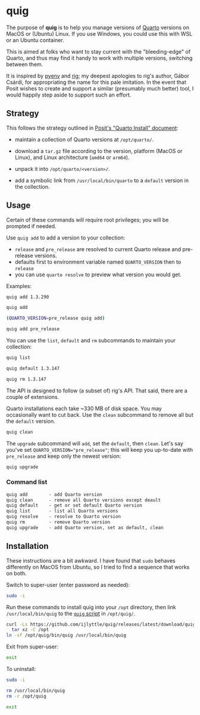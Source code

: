 # quig

The purpose of **quig** is to help you manage versions of [Quarto](https://quarto.org/) versions on MacOS or (Ubuntu) Linux.
If you use Windows, you could use this with WSL or an Ubuntu container.

This is aimed at folks who want to stay current with the "bleeding-edge" of Quarto, and thus may find it handy to work with multiple versions, switching between them.

It is inspired by [pyenv](https://github.com/pyenv/pyenv) and [rig](https://github.com/r-lib/rig); my deepest apologies to rig's author, Gábor Csárdi, for appropriating the name for this pale imitation. In the event that Posit wishes to create and support a similar (presumably much better) tool, I would happily step aside to support such an effort. 

## Strategy

This follows the strategy outlined in [Posit's "Quarto Install" document](https://docs.posit.co/resources/install-quarto/#quarto-tar-file-install):

- maintain a collection of Quarto versions at `/opt/quarto/`.

- download a `tar.gz` file according to the version, platform (MacOS or Linux), and Linux architecture (`amd64` or `arm64`).

- unpack it into `/opt/quarto/<version>/`.

- add a symbolic link from `/usr/local/bin/quarto` to a `default` version in the collection.

## Usage

Certain of these commands will require root privileges; you will be prompted if needed.

Use `quig add` to add a version to your collection:

  - `release` and `pre_release` are resolved to current Quarto release and pre-release versions.
  - defaults first to environment variable named `QUARTO_VERSION` then to `release`
  - you can use `quarto resolve` to preview what version you would get.

Examples:

```bash 
quig add 1.3.290
```

```bash
quig add
```

```bash
(QUARTO_VERSION=pre_release quig add)
```

```bash
quig add pre_release
```

You can use the `list`, `default` and `rm` subcommands to maintain your collection:

```bash
quig list
```

```bash
quig default 1.3.147
```

```bash
quig rm 1.3.147
``` 

The API is designed to follow (a subset of) rig's API. That said, there are a couple of extensions.

Quarto installations each take ~330 MB of disk space. 
You may occasionally want to cut back.
Use the `clean` subcommand to remove all but the `default` version.

```bash
quig clean
```

The `upgrade` subcommand will `add`, set the `default`, then `clean`. 
Let's say you've set `QUARTO_VERSION="pre_release"`; this will keep you up-to-date with `pre_release` and keep only the newest version:

```bash
quig upgrade
```

### Command list

```default
quig add        - add Quarto version
quig clean      - remove all Quarto versions except deault
quig default    - get or set default Quarto version
quig list       - list all Quarto versions
quig resolve    - resolve to Quarto version
quig rm         - remove Quarto version
quig upgrade    - add Quarto version, set as default, clean
```

## Installation

These instructions are a bit awkward. I have found that `sudo` behaves differently on MacOS from Ubuntu, so I tried to find a sequence that works on both.

Switch to super-user (enter password as needed):

```bash
sudo -i
```

Run these commands to install quig into your `/opt` directory, then link `/usr/local/bin/quig` to the [`quig` script](https://github.com/ijlyttle/quig/blob/main/src/quig.sh) in `/opt/quig/`.


```bash
curl -Ls https://github.com/ijlyttle/quig/releases/latest/download/quig.tar.gz |
  tar xz -C /opt
ln -sf /opt/quig/bin/quig /usr/local/bin/quig
```

Exit from super-user:

```bash
exit
```


To uninstall:

```bash
sudo -i
```

```bash
rm /usr/local/bin/quig
rm -r /opt/quig
```

```bash
exit
```